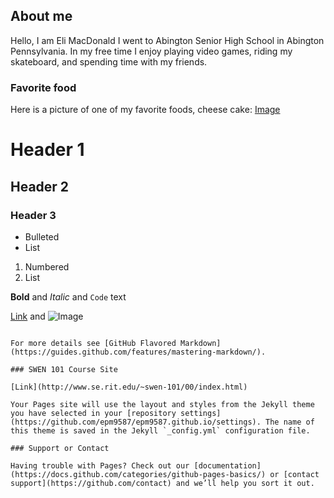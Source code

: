 ## About me

Hello, I am Eli MacDonald I went to Abington Senior High School in Abington Pennsylvania. In my free time I enjoy playing video games, riding my skateboard, and spending time with my friends. 

### Favorite food

Here is a picture of one of my favorite foods, cheese cake: [Image]()
# Header 1
## Header 2
### Header 3

- Bulleted
- List

1. Numbered
2. List

**Bold** and _Italic_ and `Code` text

[Link](url) and ![Image](src)
```

For more details see [GitHub Flavored Markdown](https://guides.github.com/features/mastering-markdown/).

### SWEN 101 Course Site

[Link](http://www.se.rit.edu/~swen-101/00/index.html)

Your Pages site will use the layout and styles from the Jekyll theme you have selected in your [repository settings](https://github.com/epm9587/epm9587.github.io/settings). The name of this theme is saved in the Jekyll `_config.yml` configuration file.

### Support or Contact

Having trouble with Pages? Check out our [documentation](https://docs.github.com/categories/github-pages-basics/) or [contact support](https://github.com/contact) and we’ll help you sort it out.

